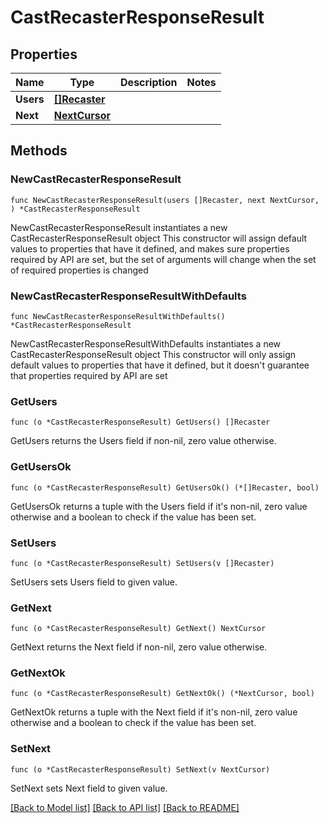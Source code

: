 # CastRecasterResponseResult

## Properties

Name | Type | Description | Notes
------------ | ------------- | ------------- | -------------
**Users** | [**[]Recaster**](Recaster.md) |  | 
**Next** | [**NextCursor**](NextCursor.md) |  | 

## Methods

### NewCastRecasterResponseResult

`func NewCastRecasterResponseResult(users []Recaster, next NextCursor, ) *CastRecasterResponseResult`

NewCastRecasterResponseResult instantiates a new CastRecasterResponseResult object
This constructor will assign default values to properties that have it defined,
and makes sure properties required by API are set, but the set of arguments
will change when the set of required properties is changed

### NewCastRecasterResponseResultWithDefaults

`func NewCastRecasterResponseResultWithDefaults() *CastRecasterResponseResult`

NewCastRecasterResponseResultWithDefaults instantiates a new CastRecasterResponseResult object
This constructor will only assign default values to properties that have it defined,
but it doesn't guarantee that properties required by API are set

### GetUsers

`func (o *CastRecasterResponseResult) GetUsers() []Recaster`

GetUsers returns the Users field if non-nil, zero value otherwise.

### GetUsersOk

`func (o *CastRecasterResponseResult) GetUsersOk() (*[]Recaster, bool)`

GetUsersOk returns a tuple with the Users field if it's non-nil, zero value otherwise
and a boolean to check if the value has been set.

### SetUsers

`func (o *CastRecasterResponseResult) SetUsers(v []Recaster)`

SetUsers sets Users field to given value.


### GetNext

`func (o *CastRecasterResponseResult) GetNext() NextCursor`

GetNext returns the Next field if non-nil, zero value otherwise.

### GetNextOk

`func (o *CastRecasterResponseResult) GetNextOk() (*NextCursor, bool)`

GetNextOk returns a tuple with the Next field if it's non-nil, zero value otherwise
and a boolean to check if the value has been set.

### SetNext

`func (o *CastRecasterResponseResult) SetNext(v NextCursor)`

SetNext sets Next field to given value.



[[Back to Model list]](../README.md#documentation-for-models) [[Back to API list]](../README.md#documentation-for-api-endpoints) [[Back to README]](../README.md)


